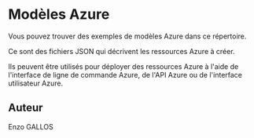 # Modèles Azure

Vous pouvez trouver des exemples de modèles Azure dans ce répertoire.

Ce sont des fichiers JSON qui décrivent les ressources Azure à créer. 

Ils peuvent être utilisés pour déployer des ressources Azure à l'aide de l'interface de ligne de commande Azure, de l'API Azure ou de l'interface utilisateur Azure.

## Auteur

Enzo GALLOS